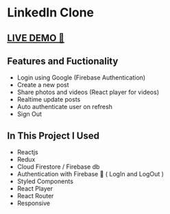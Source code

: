 # LinkedIn Clone

## <a href="https://linkedin-clone-1898e.web.app/" target="_blank">LIVE DEMO 🔴</a>
## Features and Fuctionality
- Login using Google (Firebase Authentication)
- Create a new post
- Share photos and videos (React player for videos)
- Realtime update posts
- Auto authenticate user on refresh
- Sign Out
## In This Project I Used
- Reactjs
- Redux
- Cloud Firestore / Firebase db
- Authentication with Firebase 🔑 ( LogIn and LogOut )
- Styled Components
- React Player
- React Router
- Responsive 

